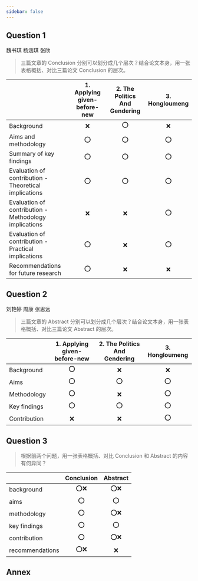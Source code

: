 ```yaml
---
sidebar: false
---
```


<!-- ---
home: true
actions:
  - text: Mein Tagebuch
    link: /tagebuch/
  - text: Deutsch Lernen
    link: /deutsch/
  - text: Chinesisch-Englisch Übersetzung
    link: /translate/
  - text: Modernes Englisch
    link: /englisch/
---

[西方音乐史](musik) -->

## Question 1

<badge vertical='middle'>魏书琪</badge>
<badge vertical='middle'>杨涵琪</badge>
<badge vertical='middle'>张欣</badge>

> 三篇文章的 Conclusion 分别可以划分成几个层次？结合论文本身，用一张表格概括、对比三篇论文 Conclusion 的层次。

|                                                       | 1. Applying given-before-new | 2. The Politics And Gendering | 3. Hongloumeng |
| ----------------------------------------------------- | :--------------------------: | :---------------------------: | :------------: |
| Background                                            |             :x:              |              :o:              |      :x:       |
| Aims and methodology                                  |             :o:              |              :o:              |      :o:       |
| Summary of key findings                               |             :o:              |              :o:              |      :o:       |
| Evaluation of contribution - Theoretical implications |             :o:              |              :o:              |      :o:       |
| Evaluation of contribution - Methodology implications |             :x:              |              :x:              |      :o:       |
| Evaluation of contribution - Practical implications   |             :o:              |              :x:              |      :o:       |
| Recommendations for future research                   |             :o:              |              :x:              |      :x:       |

## Question 2

<badge vertical='middle'>刘艳婷</badge>
<badge vertical='middle'>周康</badge>
<badge vertical='middle'>张思远</badge>

> 三篇文章的 Abstract 分别可以划分成几个层次？结合论文本身，用一张表格概括、对比三篇论文 Abstract 的层次。

|              | 1. Applying given-before-new | 2. The Politics And Gendering | 3. Hongloumeng |
| ------------ | :--------------------------: | :---------------------------: | :------------: |
| Background   |             :o:              |              :x:              |      :x:       |
| Aims         |             :o:              |              :o:              |      :o:       |
| Methodology  |             :o:              |              :x:              |      :o:       |
| Key findings |             :o:              |              :o:              |      :o:       |
| Contribution |             :x:              |              :x:              |      :o:       |

## Question 3

> 根据前两个问题，用一张表格概括、对比 Conclusion 和 Abstract 的内容有何异同？

|                 | Conclusion | Abstract |
| --------------- | :--------: | :------: |
| background      |   :o::x:   |  :o::x:  |
| aims            |    :o:     |   :o:    |
| methodology     |    :o:     |  :o::x:  |
| key findings    |    :o:     |   :o:    |
| contribution    |    :o:     |  :o::x:  |
| recommendations |   :o::x:   |   :x:    |

## Annex

<ClientOnly>
<hausaufgaben-view style="margin-top: 4px;"/>
</ClientOnly>
